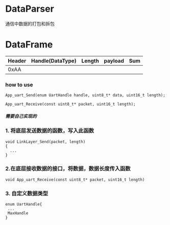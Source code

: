 # DataParser
通信中数据的打包和拆包

# DataFrame
Header | Handle(DataType) | Length | payload | Sum
-------| -----------------| -------| --------| ----
0xAA   | 

### how to use
```
App_uart_Send(enum UartHandle handle, uint8_t* data, uint16_t length);

App_uart_Receive(const uint8_t* packet, uint16_t length);

```

##### 需要自己实现的
### 1. 将底层发送数据的函数，写入此函数
```
void LinkLayer_Send(packet, length)
{
  ...
}
```

### 2.在底层接收数据的接口，将数据，数据长度传入函数
```
void App_uart_Receive(const uint8_t* packet, uint16_t length)
```

### 3. 自定义数据类型
```
enum UartHandle{
 ...
 MaxHandle
}
```
